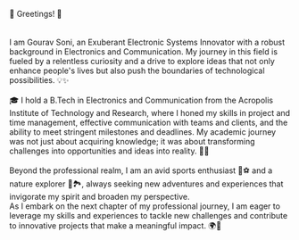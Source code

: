 🌟 Greetings! 🌟<br><br><br>
I am Gourav Soni, an Exuberant Electronic Systems Innovator with a robust background in Electronics and Communication. My journey in this field is fueled by a relentless curiosity and a drive to explore ideas that not only enhance people's lives but also push the boundaries of technological possibilities. 💡✨ <br><br>
🎓 I hold a B.Tech in Electronics and Communication from the Acropolis Institute of Technology and Research, where I honed my skills in project and time management, effective communication with teams and clients, and the ability to meet stringent milestones and deadlines. My academic journey was not just about acquiring knowledge; it was about transforming challenges into opportunities and ideas into reality. 🚀🔧<br><br>
Beyond the professional realm, I am an avid sports enthusiast 🏀⚽ and a nature explorer 🌲🏞️, always seeking new adventures and experiences that invigorate my spirit and broaden my perspective.<br>
As I embark on the next chapter of my professional journey, I am eager to leverage my skills and experiences to tackle new challenges and contribute to innovative projects that make a meaningful impact. 🌍💪<br>


<!---
Gouravsoni9090/Gouravsoni9090 is a ✨ special ✨ repository because its `README.md` (this file) appears on your GitHub profile.
You can click the Preview link to take a look at your changes.
--->
